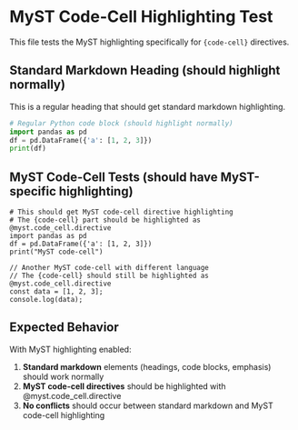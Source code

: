 # MyST Code-Cell Highlighting Test

This file tests the MyST highlighting specifically for `{code-cell}` directives.

## Standard Markdown Heading (should highlight normally)

This is a regular heading that should get standard markdown highlighting.

```python
# Regular Python code block (should highlight normally)
import pandas as pd
df = pd.DataFrame({'a': [1, 2, 3]})
print(df)
```

## MyST Code-Cell Tests (should have MyST-specific highlighting)

```{code-cell} python
# This should get MyST code-cell directive highlighting
# The {code-cell} part should be highlighted as @myst.code_cell.directive
import pandas as pd
df = pd.DataFrame({'a': [1, 2, 3]})
print("MyST code-cell")
```

```{code-cell} javascript
// Another MyST code-cell with different language
// The {code-cell} should still be highlighted as @myst.code_cell.directive
const data = [1, 2, 3];
console.log(data);
```

## Expected Behavior

With MyST highlighting enabled:

1. **Standard markdown** elements (headings, code blocks, emphasis) should work normally
2. **MyST code-cell directives** should be highlighted with @myst.code_cell.directive 
3. **No conflicts** should occur between standard markdown and MyST code-cell highlighting